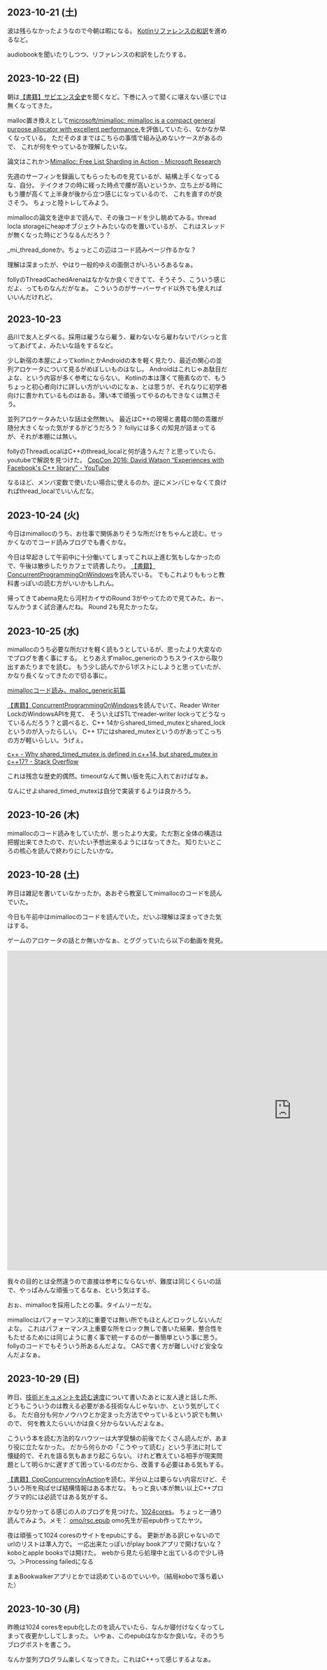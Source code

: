## 2023-10-21 (土)

波は残らなかったようなので今朝は暇になる。
[Kotlinリファレンスの和訳](Kotlin%E3%83%AA%E3%83%95%E3%82%A1%E3%83%AC%E3%83%B3%E3%82%B9%E3%81%AE%E5%92%8C%E8%A8%B3)を進めるなど。

audiobookを聞いたりしつつ、リファレンスの和訳をしたりする。

## 2023-10-22 (日)

朝は[【書籍】サピエンス全史](%E3%80%90%E6%9B%B8%E7%B1%8D%E3%80%91%E3%82%B5%E3%83%94%E3%82%A8%E3%83%B3%E3%82%B9%E5%85%A8%E5%8F%B2)を聞くなど。下巻に入って聞くに堪えない感じでは無くなってきた。

malloc置き換えとして[microsoft/mimalloc: mimalloc is a compact general purpose allocator with excellent performance.](https://github.com/microsoft/mimalloc)を評価していたら、なかなか早くなっている。
ただそのままではこちらの事情で組み込めないケースがあるので、
これが何をやっているか理解したいな。

論文はこれか＞[Mimalloc: Free List Sharding in Action - Microsoft Research](https://www.microsoft.com/en-us/research/publication/mimalloc-free-list-sharding-in-action/)

先週のサーフィンを録画してもらったものを見ているが、結構上手くなってるな、自分。
テイクオフの時に経った時点で腰が高いというか、立ち上がる時にもう腰が高くて上半身が後から立つ感じになっているので、
これを直すのが良さそう。
ちょっと陸トレしてみよう。

mimallocの論文を途中まで読んで、その後コードを少し眺めてみる。thread locla storageにheapオブジェクトみたいなのを置いているが、
これはスレッドが無くなった時にどうなるんだろう？

_mi_thread_doneか。ちょっとこの辺はコード読みページ作るかな？

理解は深まったが、やはり一般的ゆえの面倒さがいろいろあるなぁ。

follyのThreadCachedArenaはなかなか良くできてて、そうそう、こういう感じだよ、ってものなんだがなぁ。
こういうのがサーバーサイド以外でも使えればいいんだけれど。

## 2023-10-23

品川で友人とダベる。採用は雇うなら雇う、雇わないなら雇わないでバシっと言ってあげてよ、みたいな話をするなど。

少し新宿の本屋によってkotlinとかAndroidの本を軽く見たり、最近の関心の並列アロケータについて見るがめぼしいものはなし。
Androidはこれじゃあ駄目だよな、という内容が多く参考にならない。
Kotlinの本は薄くて簡素なので、もうちょっと初心者向けに詳しい方がいいのになぁ、とは思うが、それなりに初学者向けに書かれているものはある。薄い本で頑張ってやるのもできなくは無さそう。

並列アロケータみたいな話は全然無い。
最近はC++の現場と書籍の間の乖離が随分大きくなった気がするがどうだろう？
follyには多くの知見が詰まってるが、それが本棚には無い。

follyのThreadLocalはC++のthread_localと何が違うんだ？と思っていたら、youtubeで解説を見つけた。 [CppCon 2016: David Watson “Experiences with Facebook's C++ library" - YouTube](https://www.youtube.com/watch?v=GDxb21kEthM)

なるほど、メンバ変数で使いたい場合に使えるのか。逆にメンバじゃなくて良ければthread_localでいいんだな。

## 2023-10-24 (火)

今日はmimallocのうち、お仕事で関係ありそうな所だけをちゃんと読む。せっかくなのでコード読みブログでも書くかな。

今日は早起きして午前中に十分働いてしまってこれ以上進む気もしなかったので、午後は散歩したりカフェで読書したり。
[【書籍】ConcurrentProgrammingOnWindows](%E3%80%90%E6%9B%B8%E7%B1%8D%E3%80%91ConcurrentProgrammingOnWindows)を読んでいる。
でもこれよりももっと教科書っぽいの読む方がいいかもしれん。

帰ってきてabema見たら河村カイサのRound 3がやってたので見てみた。おー、なんかうまく試合運んだね。
Round 2も見たかったな。

## 2023-10-25 (水)

mimallocのうち必要な所だけを軽く読もうとしているが、思ったより大変なのでブログを書く事にする。
とりあえずmalloc_genericのうちスライスから取り出すあたりまでを読む。
もう少し読んでから1ポストにしようと思っていたが、かなり長くなってきたので切る事に。

[mimallocコード読み、malloc_generic前篇](https://karino2.github.io/2023/10/24/mimalloc_code_reading.html)

[【書籍】ConcurrentProgrammingOnWindows](%E3%80%90%E6%9B%B8%E7%B1%8D%E3%80%91ConcurrentProgrammingOnWindows)を読んでいて、Reader Writer LockのWindowsAPIを見て、
そういえばSTLでreader-writer lockってどうなっているんだろう？と調べると、C++ 14からshared_timed_mutexとshared_lockというのが入ったらしい。
C++ 17にはshared_mutexというのがあってこっちの方が軽いらしい。うげぇ。

[c++ - Why shared_timed_mutex is defined in c++14, but shared_mutex in c++17? - Stack Overflow](https://stackoverflow.com/questions/40207171/why-shared-timed-mutex-is-defined-in-c14-but-shared-mutex-in-c17)

これは残念な歴史的偶然。timeoutなんて無い版を先に入れておけばなぁ。

なんにせよshared_timed_mutexは自分で実装するよりは良かろう。

## 2023-10-26 (木)

mimallocのコード読みをしていたが、思ったより大変。ただ割と全体の構造は把握出来てきたので、だいたい予想出来るようにはなってきた。
知りたいところの核心を読んで終わりにしたいかな。

## 2023-10-28 (土)

昨日は雑記を書いていなかったか。あおぞら教室してmimallocのコードを読んでいた。

今日も午前中はmimallocのコードを読んでいた。だいぶ理解は深まってきた気はする。

ゲームのアロケータの話とか無いかなぁ、とググっていたら以下の動画を発見。

<iframe width="1300" height="732" src="https://www.youtube.com/embed/jWFBdIVaeBo" title="RE:2023 仮想メモリアロケータ導入への道のり" frameborder="0" allow="accelerometer; autoplay; clipboard-write; encrypted-media; gyroscope; picture-in-picture; web-share" allowfullscreen></iframe>

我々の目的とは全然違うので直接は参考にならないが、難度は同じくらいの話で、やっぱみんな頑張ってるなぁ、という気はする。

おぉ、mimallocを採用したとの事。タイムリーだな。

mimallocはパフォーマンス的に重要では無い所でもほとんどロックしないんだよな。
これはパフォーマンス上重要な所をロック無しで書いた結果、整合性をもたせるためには同じように書く事で統一するのが一番簡単という事に思う。
follyのコードでもそういう所あるんだよな。
CASで書く方が難しいけど安全なんだよなぁ。

## 2023-10-29 (日)

昨日、[技術ドキュメントを読む速度](https://karino2.github.io/2023/10/28/speed_of_reading_tech_doc.html)について書いたあとに友人達と話した所、
どうもこういうのは教える必要がある技術なんじゃないか、という気がしてくる。
ただ自分も何かノウハウとか定まった方法でやっているという訳でも無いので、
何を教えたらいいかは良く分からないんだよなぁ。

こういう本を読む方法的なハウツーは大学受験の前後でたくさん読んだが、あまり役に立たなかった。
だから何らかの「こうやって読む」という手法に対して懐疑的で、それを語る気もあまり起こらない。
けれど教えている相手が現実問題として明らかに遅すぎて困っているのだから、改善する必要はある気もする。

[【書籍】CppConcurrencyInAction](%E3%80%90%E6%9B%B8%E7%B1%8D%E3%80%91CppConcurrencyInAction)を読む。半分以上は要らない内容だけど、そういう所を飛ばせば結構情報はある本だな。
もっと良い本が無い以上C++プログラマ的には必読ではある気がする。

かなり分かってる感じの人のブログを見つけた。[1024cores](https://www.1024cores.net/home)。
ちょっと一通り読んでみよう。メモ： [omo/rsc.epub](https://github.com/omo/rsc.epub) omo先生が前epub作ってたヤツ。

夜は頑張って1024 coresのサイトをepubにする。
更新がある訳じゃないのでurlのリストは準人力で。
一応出来たっぽいがplay bookアプリで開けないな？koboとapple booksでは開けた。
webから見たら処理中と出ているので少し待つ。＞Processing failedになる

まぁBookwalkerアプリとかでは読めているのでいいや。（結局koboで落ち着いた）

## 2023-10-30 (月)

昨晩は1024 coresをepub化したのを読んでいたら、なんか寝付けなくなってしまって夜更かししてしまった。
いやぁ、このepubはなかなか良いな。そのうちブログポストを書こう。

なんか並列プログラム楽しくなってきた。これはC++って感じするよなぁ。
